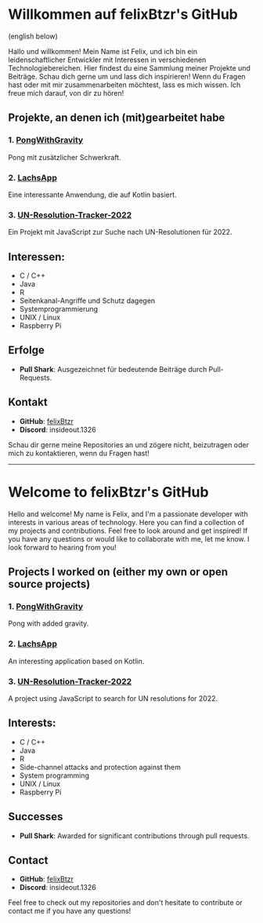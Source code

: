 # Willkommen auf felixBtzr's GitHub

(english below)

Hallo und willkommen! Mein Name ist Felix, und ich bin ein leidenschaftlicher Entwickler mit Interessen in verschiedenen Technologiebereichen. Hier findest du eine Sammlung meiner Projekte und Beiträge. Schau dich gerne um und lass dich inspirieren! Wenn du Fragen hast oder mit mir zusammenarbeiten möchtest, lass es mich wissen. Ich freue mich darauf, von dir zu hören!

## Projekte, an denen ich (mit)gearbeitet habe

### 1. [PongWithGravity](https://github.com/felixBtzr/PongWithGravity)
Pong mit zusätzlicher Schwerkraft.

### 2. [LachsApp](https://github.com/felixBtzr/LachsApp)
Eine interessante Anwendung, die auf Kotlin basiert.

### 3. [UN-Resolution-Tracker-2022](https://github.com/felixBtzr/UN-Resolution-Tracker-2022)
Ein Projekt mit JavaScript zur Suche nach UN-Resolutionen für 2022.

## Interessen:
- C / C++
- Java
- R
- Seitenkanal-Angriffe und Schutz dagegen
- Systemprogrammierung
- UNIX / Linux
- Raspberry Pi

## Erfolge

- **Pull Shark**: Ausgezeichnet für bedeutende Beiträge durch Pull-Requests.

## Kontakt

- **GitHub**: [felixBtzr](https://github.com/felixBtzr)
- **Discord**: insideout.1326

Schau dir gerne meine Repositories an und zögere nicht, beizutragen oder mich zu kontaktieren, wenn du Fragen hast!

---------------------------------------------------------------------------------------------------------------------------------------------------------------------------------------------------------------------------

# Welcome to felixBtzr's GitHub

Hello and welcome! My name is Felix, and I'm a passionate developer with interests in various areas of technology. Here you can find a collection of my projects and contributions. Feel free to look around and get inspired! If you have any questions or would like to collaborate with me, let me know. I look forward to hearing from you!

## Projects I worked on (either my own or open source projects)

### 1. [PongWithGravity](https://github.com/felixBtzr/PongWithGravity)
Pong with added gravity.

### 2. [LachsApp](https://github.com/felixBtzr/LachsApp)
An interesting application based on Kotlin.

### 3. [UN-Resolution-Tracker-2022](https://github.com/felixBtzr/UN-Resolution-Tracker-2022)
A project using JavaScript to search for UN resolutions for 2022.

## Interests:
- C / C++
- Java
- R
- Side-channel attacks and protection against them
- System programming
- UNIX / Linux
- Raspberry Pi

## Successes

- **Pull Shark**: Awarded for significant contributions through pull requests.

## Contact

- **GitHub**: [felixBtzr](https://github.com/felixBtzr)
- **Discord**: insideout.1326

Feel free to check out my repositories and don't hesitate to contribute or contact me if you have any questions!
